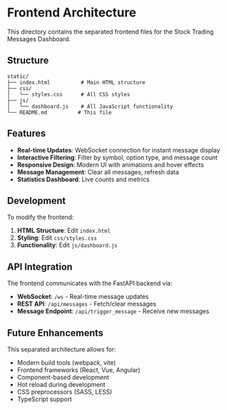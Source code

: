 # Frontend Architecture

This directory contains the separated frontend files for the Stock Trading Messages Dashboard.

## Structure

```
static/
├── index.html          # Main HTML structure
├── css/
│   └── styles.css      # All CSS styles
├── js/
│   └── dashboard.js    # All JavaScript functionality
└── README.md          # This file
```

## Features

- **Real-time Updates**: WebSocket connection for instant message display
- **Interactive Filtering**: Filter by symbol, option type, and message count
- **Responsive Design**: Modern UI with animations and hover effects
- **Message Management**: Clear all messages, refresh data
- **Statistics Dashboard**: Live counts and metrics

## Development

To modify the frontend:

1. **HTML Structure**: Edit `index.html`
2. **Styling**: Edit `css/styles.css`
3. **Functionality**: Edit `js/dashboard.js`

## API Integration

The frontend communicates with the FastAPI backend via:

- **WebSocket**: `/ws` - Real-time message updates
- **REST API**: `/api/messages` - Fetch/clear messages
- **Message Endpoint**: `/api/trigger_message` - Receive new messages

## Future Enhancements

This separated architecture allows for:

- Modern build tools (webpack, vite)
- Frontend frameworks (React, Vue, Angular)
- Component-based development
- Hot reload during development
- CSS preprocessors (SASS, LESS)
- TypeScript support
